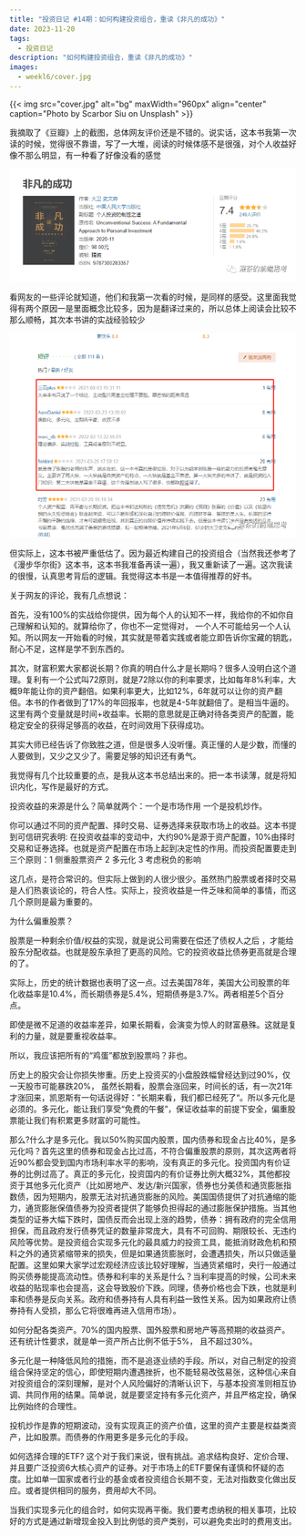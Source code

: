 ```yaml
---
title: "投资日记 #14期：如何构建投资组合，重读《非凡的成功》"
date: 2023-11-20
tags:
  - 投资日记 
description: "如何构建投资组合，重读《非凡的成功》"
images:
  - weekl6/cover.jpg
---
```


{{< img src="cover.jpg" alt="bg" maxWidth="960px" align="center" caption="Photo by Scarbor Siu on Unsplash" >}}

我摘取了《豆瓣》上的截图，总体网友评价还是不错的。说实话，这本书我第一次读的时候，觉得很不靠谱，写了一大堆，阅读的时候体感不是很强，对个人收益好像不那么明显，有一种看了好像没看的感觉

![](aaa.png)

看网友的一些评论就知道，他们和我第一次看的时候，是同样的感受。这里面我觉得有两个原因一是里面概念比较多，因为是翻译过来的，所以总体上阅读会比较不那么顺畅，其次本书讲的实战经验较少

![](bbb.png)

但实际上，这本书被严重低估了。因为最近构建自己的投资组合（当然我还参考了《漫步华尔街》这本书，这本书我准备再读一遍），我又重新读了一遍。这次我读的很慢，认真思考背后的逻辑。我觉得这本书是一本值得推荐的好书。

关于网友的评论，我有几点想说：

首先，没有100%的实战给你提供，因为每个人的认知不一样，我给你的不如你自己理解和认知的。就算给你了，你也不一定觉得对， 一个人不可能给另一个人认知。所以网友一开始看的时候，其实就是带着实践或者能立即告诉你宝藏的钥匙，耐心不足，这样是学不到东西的。

其次，财富积累大家都说长期？你真的明白什么才是长期吗？很多人没明白这个道理。复利有一个公式叫72原则，就是72除以你的利率要求，比如每年8%利率，大概9年能让你的资产翻倍。如果利率更大，比如12%，6年就可以让你的资产翻倍。本书的作者做到了17%的年回报率，也就是4-5年就翻倍了。是相当牛逼的。这里有两个变量就是时间+收益率。长期的意思就是正确对待各类资产的配置，能稳定安全的获得足够高的收益，在时间效用下获得成功。

其实大师已经告诉了你致胜之道，但是很多人没听懂。真正懂的人是少数，而懂的人要做到，又少之又少了。需要足够的知识还有勇气。

我觉得有几个比较重要的点，是我从这本书总结出来的。把一本书读薄，就是将知识内化，写作是最好的方式。

投资收益的来源是什么？简单就两个：一个是市场作用 一个是投机炒作。

你可以通过不同的资产配置、择时交易、证券选择来获取市场上的收益。这本书提到可信研究表明: 在投资收益率的变动中，大约90%是源于资产配置，10%由择时交易和证券选择。也就是资产配置在市场上起到决定性的作用。而投资配置要走到三个原则：1 侧重股票资产 2 多元化 3 考虑税负的影响

这几点，是符合常识的。但实际上做到的人很少很少。虽然热门股票或者择时交易是人们热衷谈论的，符合人性。实际上，投资收益是一件乏味和简单的事情，而这几个原则是最为重要的。

为什么偏重股票？

股票是一种剩余价值/权益的实现，就是说公司需要在偿还了债权人之后 ，才能给股东分配收益。也就是股东承担了更高的风险。它的投资收益比债券更高就是合理的了。

实际上，历史的统计数据也表明了这一点。过去美国78年，美国大公司股票的年化收益率是10.4%，而长期债券是5.4%，短期债券是3.7%。两者相差5个百分点。

即使是微不足道的收益率差异，如果长期看，会演变为惊人的财富悬殊。这就是复利的力量，就是要重视收益率。

所以，我应该把所有的“鸡蛋”都放到股票吗？非也。

历史上的股灾会让你损失惨重。历史上投资买的小盘股跌幅曾经达到过90%，仅一天股市可能暴跌20%， 虽然长期看，股票会涨回来，时间长的话，有一次21年才涨回来，凯恩斯有一句话说得好：”长期来看，我们都已经死了“。所以多元化是必须的。多元化，能让我们享受“免费的午餐”，保证收益率的前提下安全，偏重股票能让我们有积累更多财富的可能性。

那么?什么才是多元化。我以50%购买国内股票，国内债券和现金占比40%，是多元化吗？首先这里的债券和现金占比过高，不符合偏重股票的原则，其次这两者将近90%都会受到国内市场利率水平的影响，没有真正的多元化。投资国内有价证券的比例过高了。真正的多元化，投资国内的有价证券比例大概32%，其他都投资于其他多元化资产（比如房地产、发达/新兴国家，债券也分美债和通货膨胀指数债，因为短期内，股票无法对抗通货膨胀的风险。美国国债提供了对抗通缩的能力，通货膨胀保值债券为投资者提供了能够负担得起的通过膨胀保护措施。当其他类型的证券大幅下跌时，国债反而会出现上涨的趋势，债券：拥有政府的完全信用担保，而且政府发行债券凭证的数量非常庞大，具有不可回购、期限较长、无违约风险等优势。是投资组合实现多元化的最具威力的投资工具，能抵消财政危机和预料之外的通货紧缩带来的损失，但是如果通货膨胀时，会遭遇损失，所以只做适量配置。这里如果大家学过宏观经济应该比较好理解，当通货紧缩时，央行一般通过购买债券能提高流动性。债券和利率的关系是什么？当利率提高的时候，公司未来收益的贴现率也会提高，这会导致股价下跌。同理，债券价格也会下跌，也就是利率和债券是反向关系。政府和债券持有人具有利益一致性关系。因为如果政府让债券持有人受损，那么它将很难再进入信用市场）。

如何分配各类资产。70%的国内股票、国外股票和房地产等高预期的收益资产。还有统计性要求，就是单一资产所占比例不低于5%， 且不超过30%。

多元化是一种降低风险的措施，而不是追逐业绩的手段。所以，对自己制定的投资组合保持坚定的信心，即使短期内遭遇挫折，也不能轻易改弦易张，这种信心来自对投资组合的深刻理解，是对个人风险偏好的清晰认识下，与基本投资准则相互协调、共同作用的结果。简单说，就是要坚定持有多元化资产，并且严格定投，确保比例始终的合理性。

投机炒作是靠的短期波动，没有实现真正的资产价值，这里的资产主要是权益类资产，比如股票。而债券的作用更多是多元化的手段。

如何选择合理的ETF? 这个对于我们来说，很有挑战。追求结构良好、定价合理、并且要广泛投资6大核心资产的证券。对于市场上的ETF要保有谨慎和怀疑的态度。比如单一国家或者行业的基金或者投资组合长期不变，无法对指数变化做出反应。或者提供相同的服务，费用却大不同。

当我们实现多元化的组合时，如何实现再平衡。我们要考虑纳税的相关事项，比较好的方式是通过新增现金投入到比例低的资产类别，可以避免卖出时的费用支出。